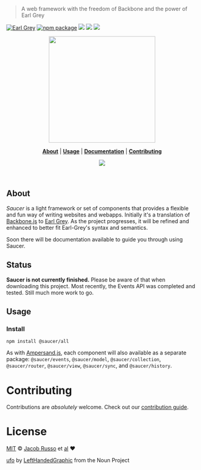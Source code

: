 > A web framework with the freedom of Backbone and the power of Earl Grey

[![Earl Grey][earl-grey-badge]][earl-grey-link]
[![npm package][npm-ver-link]][github-releases]
[![][dl-badge]][npm-pkg-link]
[![][travis-logo]][travis]
![][mit-badge]


<p align="center">
  <a href="http://github.com/saucereg/saucer">
    <img width=280px  src="https://raw.githubusercontent.com/saucereg/saucer/master/assets/saucer.png"
  </a>
</p>

<p align="center">
  <b><a href="#about">About</a></b>
  |
  <b><a href="#usage">Usage</a></b>
  |
  <b><a href="/docs/README.md">Documentation</a></b>
  |
  <b><a href="#contributing">Contributing</a></b>

  <p align="center">
    <a href="https://gitter.im/saucereg/saucer?utm_source=badge&utm_medium=badge&utm_campaign=pr-badge&utm_content=badge">
      <img src="https://badges.gitter.im/Join%20Chat.svg">
    </a>
  </p>
</p>

<br>

## About

_Saucer_ is a light framework or set of components that provides a flexible and fun way of writing websites and webapps.  Initially it's a translation of [Backbone.js](http://backbonejs.org/) to [Earl Grey][earl-grey-link].  As the project progresses, it will be refined and enhanced to better fit Earl-Grey's syntax and semantics.

Soon there will be documentation available to guide you through using Saucer.

## Status

__Saucer is not currently finished.__ Please be aware of that when downloading this project. Most recently, the Events API was completed and tested.  Still much more work to go.

## Usage
### Install

```
npm install @saucer/all
```
As with [Ampersand.js](https://ampersandjs.com/), each component will also available as a separate package: `@saucer/events`, `@saucer/model`, `@saucer/collection`, `@saucer/router`, `@saucer/view`, `@saucer/sync`, and `@saucer/history`.

# Contributing

Contributions are _absolutely_ welcome. Check out our [contribution guide](/CONTRIBUTING.md).

# License

[MIT](http://opensource.org/licenses/MIT) © [Jacob Russo][Author] et [al][contributors]
:heart:

[ufo](https://thenounproject.com/term/flying-saucer/23930/) by [LeftHandedGraphic](https://thenounproject.com/lefthandedgraphic/) from the Noun Project

[author]: http://madcapjake.com
[earl-grey-badge]: https://img.shields.io/badge/Earl-Grey-lightgrey.svg?style=flat-square
[earl-grey-link]:  https://breuleux.github.io/earl-grey/
[mit-badge]: https://img.shields.io/badge/license-MIT-444444.svg?style=flat-square
[github-releases]: https://github.com/saucereg/saucer/releases
[npm-pkg-link]: https://www.npmjs.org/package/earlgrey-saucer
[npm-ver-link]: https://img.shields.io/npm/v/earlgrey-saucer.svg?style=flat-square
[dl-badge]: http://img.shields.io/npm/dm/earlgrey-saucer.svg?style=flat-square
[travis-logo]: http://img.shields.io/travis/saucereg/saucer.svg?style=flat-square
[travis]: https://travis-ci.org/saucereg/saucer
[contributors]: https://github.com/saucereg/saucer/graphs/contributors
